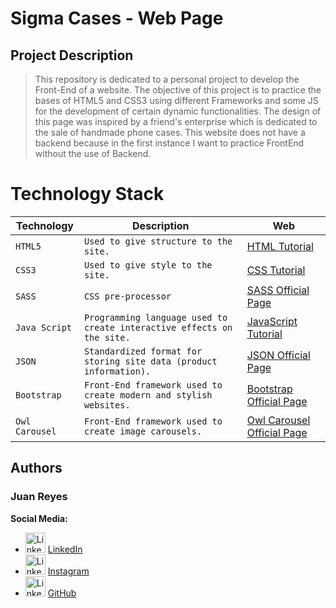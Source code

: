 # Sigma Cases - Web Page

## Project Description

>This repository is dedicated to a personal project to develop the Front-End of a website. The objective of this project is to practice the bases of HTML5 and CSS3 using different Frameworks and some JS for the development of certain dynamic functionalities.
>The design of this page was inspired by a friend's enterprise which is dedicated to the sale of handmade phone cases.
This website does not have a backend because in the first instance I want to practice FrontEnd without the use of Backend.

# Technology Stack

| Technology      | Description                                       | Web|
| -------------   | ---------------------------------| ----------------------------------------- |
| `HTML5`         | ` Used to give structure to the site. `     | [HTML Tutorial](https://www.w3schools.com/html/) |  
| `CSS3`          |  ` Used to give style to the site. `        | [CSS Tutorial](https://www.w3schools.com/css/) |
| `SASS`          | ` CSS pre-processor `               | [SASS Official Page](https://sass-lang.com/) |
| `Java Script`   | ` Programming language used to create interactive effects on the site. `            | [JavaScript Tutorial](https://www.w3schools.com/js/) |
| `JSON`          | ` Standardized format for storing site data (product information). `         | [JSON Official Page](https://www.json.org/json-en.html) |
| `Bootstrap`     | ` Front-End framework used to create modern and stylish websites. `                      | [Bootstrap Official Page](https://getbootstrap.com/)|
| `Owl Carousel`  | ` Front-End framework used to create image carousels. `       | [Owl Carousel Official Page](https://owlcarousel2.github.io/OwlCarousel2/) | 


                    
## Authors

###  Juan Reyes

**Social Media:**
* <img src="https://denkavit.com/en/wp-content/uploads/sites/8/2021/11/LinkedIn-logo.png" alt="LinkedIn" width="32" height="32"/> [LinkedIn](https://www.linkedin.com/in/juanma-reyess/)
* <img src="https://pnggrid.com/wp-content/uploads/2021/05/Instagram-Logo-1024x982.png" alt="LinkedIn" width="32" height="32"/> [Instagram](https://www.instagram.com/juanma_reyess/)
* <img src="https://cdn-icons-png.flaticon.com/512/25/25231.png" alt="LinkedIn" width="32" height="32"/> [GitHub](https://github.com/JuanManuelReyes)

